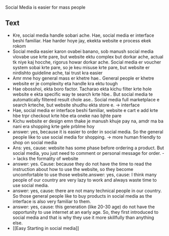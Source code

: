 Social Media is easier for mass people

## Text
- Kre, social media handle sobari ache. Hae, social media er interface beshi familiar. Hae harder hoye jay, ekekta website e process ekek rokom
- Social media easier karon ovabei banano, sob manush social media vlovabe use krte pare, but website ektu complex but dorkar ache, actual tk niye kaj hocche, rigorus howar dorkar ache. Social media er voucher system sobai krte pare, so je keu misuse krte pare, but website er nirdishto guideline ache, tai trust kra easier
- Amr mne hoy general mass er khetre hae.. General people er khetre website er je complexity eta handle kra ektu tough
- Hae obosshoi, ekta boro factor. Tacharao ekta kichu filter krte hole website e ekta specific way te search krte hbe.. But social media te automatically filtered result chole ase.. Social media full marketplace e search krteche, but website shudhu ekta store e. -> interface
- Hae, social media er interface beshi familiar, website e cart e add krte hbe trpr checkout krte hbe eta oneke nao bjhte pare
- Kichu website er design emn thake je manush khuje pay na, amdr ma ba nani era shopping krte gele prblme hoy
- answer: yes, because it is easier to order in social media. So the general people like to use social media for shopping. -> more human friendly to shop on social media
- Ans: yes, cause: website has some phase before ordering a product. But social media, you just need to comment or personal message for order. -> lacks the formality of website
- answer: yes. Cause: because they do not have the time to read the instruction about how to use the website, so they become uncomfortable to use those website.answer: yes, cause: I think many people of our country are very lazy to work and always waste time to use social media.
- answer: yes, cause: there are not many technical people in our country. So those general people like to buy products in social media as the interface is also very familiar to them.
- answer: yes, cause: this generation (like 20-30 age) do not have the opportunity to use internet at an early age. So, they first introduced to social media and that is why they use it more skillfully than anything else.
- [[Easy Starting in social media]]